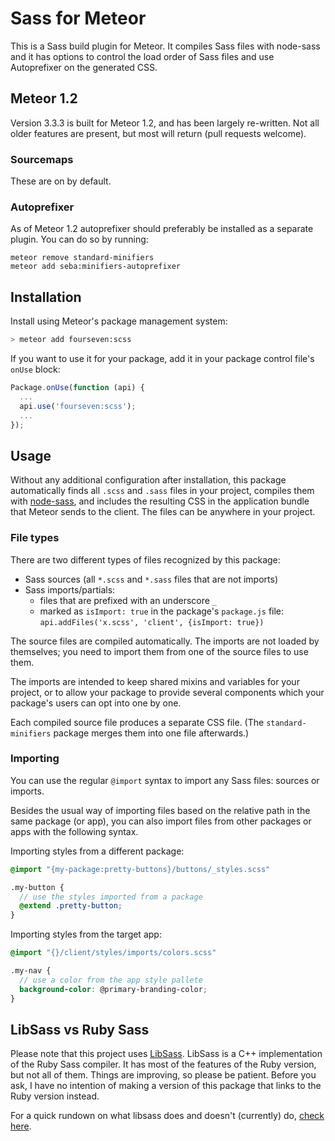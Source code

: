 # Sass for Meteor
This is a Sass build plugin for Meteor. It compiles Sass files with node-sass and it has options to control the load order of Sass files and use Autoprefixer on the generated CSS.

## Meteor 1.2
Version 3.3.3 is built for Meteor 1.2, and has been largely re-written. Not all older features are present, but most will return (pull requests welcome).

### Sourcemaps
These are on by default.

### Autoprefixer
As of Meteor 1.2 autoprefixer should preferably be installed as a separate plugin. You can do so by running:

```
meteor remove standard-minifiers
meteor add seba:minifiers-autoprefixer
```

## Installation

Install using Meteor's package management system:

```bash
> meteor add fourseven:scss
```

If you want to use it for your package, add it in your package control file's
`onUse` block:

```javascript
Package.onUse(function (api) {
  ...
  api.use('fourseven:scss');
  ...
});
```

## Usage
Without any additional configuration after installation, this package automatically finds all `.scss` and `.sass` files in your project, compiles them with [node-sass](https://github.com/sass/node-sass), and includes the resulting CSS in the application bundle that Meteor sends to the client. The files can be anywhere in your project.

### File types

There are two different types of files recognized by this package:

- Sass sources (all `*.scss` and `*.sass` files that are not imports)
- Sass imports/partials:
  * files that are prefixed with an underscore `_`
  * marked as `isImport: true` in the package's `package.js` file:
    `api.addFiles('x.scss', 'client', {isImport: true})`

The source files are compiled automatically. The imports are not loaded by
themselves; you need to import them from one of the source files to use them.

The imports are intended to keep shared mixins and variables for your project,
or to allow your package to provide several components which your package's
users can opt into one by one.

Each compiled source file produces a separate CSS file.  (The
`standard-minifiers` package merges them into one file afterwards.)

### Importing

You can use the regular `@import` syntax to import any Sass files: sources or
imports.

Besides the usual way of importing files based on the relative path in the same
package (or app), you can also import files from other packages or apps with the
following syntax.

Importing styles from a different package:

```scss
@import "{my-package:pretty-buttons}/buttons/_styles.scss"

.my-button {
  // use the styles imported from a package
  @extend .pretty-button;
}
```

Importing styles from the target app:

```scss
@import "{}/client/styles/imports/colors.scss"

.my-nav {
  // use a color from the app style pallete
  background-color: @primary-branding-color;
}
```

## LibSass vs Ruby Sass
Please note that this project uses [LibSass](https://github.com/hcatlin/libsass). LibSass is a C++ implementation of the Ruby Sass compiler. It has most of the features of the Ruby version, but not all of them. Things are improving, so please be patient. Before you ask, I have no intention of making a version of this package that links to the Ruby version instead.

For a quick rundown on what libsass does and doesn't (currently) do, [check here](http://sass-compatibility.github.io/).
